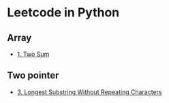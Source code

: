 # Leetcode in Python

## Array

- [1. Two Sum](/leetcode/x0001/readme.md)

## Two pointer

- [3. Longest Substring Without Repeating Characters](leetcode/x0003/readme.md)